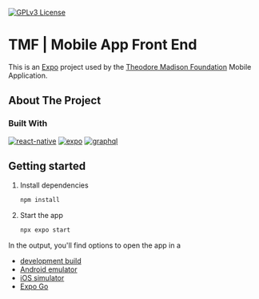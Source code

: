 <a id="readme-top"></a>
[![GPLv3 License](https://img.shields.io/badge/License-GPL%20v3-yellow.svg)](https://opensource.org/licenses/)

# TMF | Mobile App Front End

This is an [Expo](https://expo.dev) project used by the [Theodore Madison Foundation][tmf-url] Mobile Application.

<!-- ABOUT THE PROJECT -->
## About The Project

### Built With

[![react-native]][react-native-url]
[![expo]][expo-url]
[![graphql]][graphql-url]

<!-- GETTING STARTED -->
## Getting started

1. Install dependencies

   ```bash
   npm install
   ```

2. Start the app

   ```bash
   npx expo start
   ```

In the output, you'll find options to open the app in a

- [development build](https://docs.expo.dev/develop/development-builds/introduction/)
- [Android emulator](https://docs.expo.dev/workflow/android-studio-emulator/)
- [iOS simulator](https://docs.expo.dev/workflow/ios-simulator/)
- [Expo Go](https://expo.dev/go)

<!-- MARKDOWN LINKS & IMAGES -->
[expo]: https://img.shields.io/badge/Expo-000020?style=for-the-badge&logo=expo&logoColor=white
[expo-url]: https://expo.dev
[graphql-url]: https://graphql.org/
[graphql]: https://img.shields.io/badge/GraphQl-E10098?style=for-the-badge&logo=graphql&logoColor=white
[graphql-url]: https://graphql.org/
[react-native]: https://img.shields.io/badge/reactnative-3DDC84?style=for-the-badge&logo=react&logoColor=white
[react-native-url]: https://reactnative.dev/
[tmf-url]: https://theodoremadisonfoundation.org/
